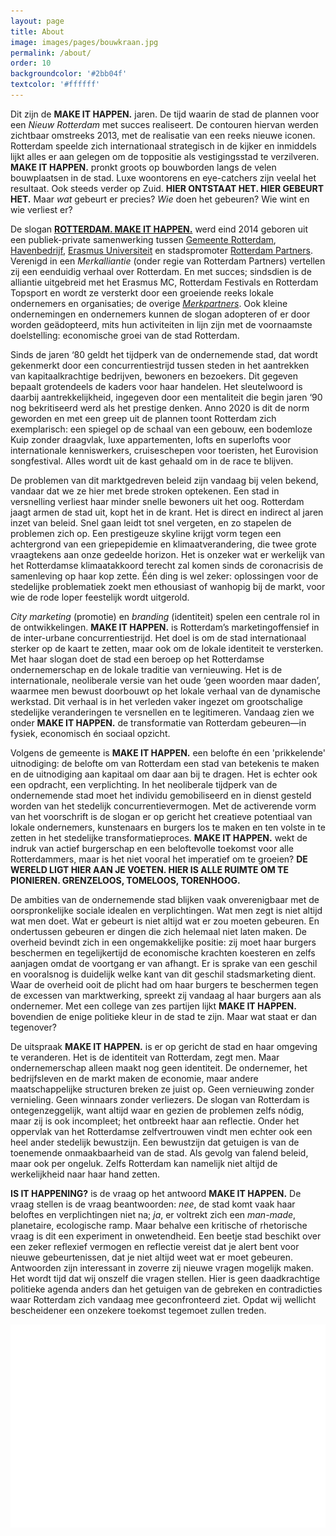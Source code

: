 ```yaml
---
layout: page
title: About
image: images/pages/bouwkraan.jpg
permalink: /about/
order: 10
backgroundcolor: '#2bb04f'
textcolor: '#ffffff'
---
```


Dit zijn de **MAKE IT HAPPEN.** jaren. De tijd waarin de stad de plannen voor een _Nieuw Rotterdam_ met succes realiseert. De contouren hiervan werden zichtbaar omstreeks 2013, met de realisatie van een reeks nieuwe iconen. Rotterdam speelde zich internationaal strategisch in de kijker en inmiddels lijkt alles er aan gelegen om de toppositie als vestigingsstad te verzilveren. **MAKE IT HAPPEN.** pronkt groots op bouwborden langs de velen bouwplaatsen in de stad. Luxe woontorens en eye-catchers zijn veelal het resultaat. Ook steeds verder op Zuid. **HIER ONTSTAAT HET. HIER GEBEURT HET.** Maar _wat_ gebeurt er precies? _Wie_ doen het gebeuren? Wie wint en wie verliest er?

De slogan [**ROTTERDAM. MAKE IT HAPPEN.**](https://rotterdammakeithappen.nl/) werd eind 2014 geboren uit een publiek-private samenwerking tussen [Gemeente Rotterdam](https://www.rotterdam.nl/bestuur-organisatie/make-it-happen/), [Havenbedrijf](https://www.portofrotterdam.com/en/files/port-of-rotterdam-make-it-happen), [Erasmus Universiteit](https://www.eur.nl/over-de-eur/huisstijl/make-it-happen) en stadspromoter [Rotterdam Partners](https://rotterdammakeithappen.nl/merkpartners/rotterdam-partners/). Verenigd in een _Merkalliantie_ (onder regie van Rotterdam Partners) vertellen zij een eenduidig verhaal over Rotterdam. En met succes; sindsdien is de alliantie uitgebreid met het Erasmus MC, Rotterdam Festivals en Rotterdam Topsport en wordt ze versterkt door een groeiende reeks lokale ondernemers en organisaties; de overige [_Merkpartners_](https://rotterdammakeithappen.nl/merkpartners/). Ook kleine ondernemingen en ondernemers kunnen de slogan adopteren of er door worden geädopteerd, mits hun activiteiten in lijn zijn met de voornaamste doelstelling: economische groei van de stad Rotterdam.

Sinds de jaren ‘80 geldt het tijdperk van de ondernemende stad, dat wordt gekenmerkt door een concurrentiestrijd tussen steden in het aantrekken van kapitaalkrachtige bedrijven, bewoners en bezoekers. Dit gegeven bepaalt grotendeels de kaders voor haar handelen. Het sleutelwoord is daarbij aantrekkelijkheid, ingegeven door een mentaliteit die begin jaren ‘90 nog bekritiseerd werd als het prestige denken. Anno 2020 is dit de norm geworden en met een greep uit de plannen toont Rotterdam zich exemplarisch: een spiegel op de schaal van een gebouw, een bodemloze Kuip zonder draagvlak, luxe appartementen, lofts en superlofts voor internationale kenniswerkers, cruiseschepen voor toeristen, het Eurovision songfestival. Alles wordt uit de kast gehaald om in de race te blijven.

De problemen van dit marktgedreven beleid zijn vandaag bij velen bekend, vandaar dat we ze hier met brede stroken optekenen. Een stad in versnelling verliest haar minder snelle bewoners uit het oog. Rotterdam jaagt armen de stad uit, kopt het in de krant. Het is direct en indirect al jaren inzet van beleid. Snel gaan leidt tot snel vergeten, en zo stapelen de problemen zich op. Een prestigeuze skyline krijgt vorm tegen een achtergrond van een griepepidemie en klimaatverandering, die twee grote vraagtekens aan onze gedeelde horizon. Het is onzeker wat er werkelijk van het Rotterdamse klimaatakkoord terecht zal komen sinds de coronacrisis de samenleving op haar kop zette. Één ding is wel zeker: oplossingen voor de stedelijke problematiek zoekt men ethousiast of wanhopig bij de markt, voor wie de rode loper feestelijk wordt uitgerold.

_City marketing_ (promotie) en _branding_ (identiteit) spelen een centrale rol in de ontwikkelingen. **MAKE IT HAPPEN.** is Rotterdam’s marketingoffensief in de inter-urbane concurrentiestrijd. Het doel is om de stad internationaal sterker op de kaart te zetten, maar ook om de lokale identiteit te versterken. Met haar slogan doet de stad een beroep op het Rotterdamse ondernemerschap en de lokale traditie van vernieuwing. Het is de internationale, neoliberale versie van het oude ‘geen woorden maar daden’, waarmee men bewust doorbouwt op het lokale verhaal van de dynamische werkstad. Dit verhaal is in het verleden vaker ingezet om grootschalige stedelijke veranderingen te versnellen en te legitimeren. Vandaag zien we onder **MAKE IT HAPPEN.** de transformatie van Rotterdam gebeuren—in fysiek, economisch én sociaal opzicht.

Volgens de gemeente is **MAKE IT HAPPEN.** een belofte én een 'prikkelende' uitnodiging: de belofte om van Rotterdam een stad van betekenis te maken en de uitnodiging aan kapitaal om daar aan bij te dragen. Het is echter ook een opdracht, een verplichting. In het neoliberale tijdperk van de ondernemende stad moet het individu gemobiliseerd en in dienst gesteld worden van het stedelijk concurrentievermogen. Met de activerende vorm van het voorschrift is de slogan er op gericht het creatieve potentiaal van lokale ondernemers, kunstenaars en burgers los te maken en ten volste in te zetten in het stedelijke transformatieproces. **MAKE IT HAPPEN.** wekt de indruk van actief burgerschap en een beloftevolle toekomst voor alle Rotterdammers, maar is het niet vooral het imperatief om te groeien? **DE WERELD LIGT HIER AAN JE VOETEN. HIER IS ALLE RUIMTE OM TE PIONIEREN. GRENZELOOS, TOMELOOS, TORENHOOG.**

De ambities van de ondernemende stad blijken vaak onverenigbaar met de oorspronkelijke sociale idealen en verplichtingen. Wat men zegt is niet altijd wat men doet. Wat er gebeurt is niet altijd wat er zou moeten gebeuren. En ondertussen gebeuren er dingen die zich helemaal niet laten maken. De overheid bevindt zich in een ongemakkelijke positie: zij moet haar burgers beschermen en tegelijkertijd de economische krachten koesteren en zelfs aanjagen omdat de voortgang er van afhangt. Er is sprake van een geschil en vooralsnog is duidelijk welke kant van dit geschil stadsmarketing dient. Waar de overheid ooit de plicht had om haar burgers te beschermen tegen de excessen van marktwerking, spreekt zij vandaag al haar burgers aan als ondernemer. Met een college van zes partijen lijkt **MAKE IT HAPPEN.** bovendien de enige politieke kleur in de stad te zijn. Maar wat staat er dan tegenover?

De uitspraak **MAKE IT HAPPEN.** is er op gericht de stad en haar omgeving te veranderen. Het is de identiteit van Rotterdam, zegt men. Maar ondernemerschap alleen maakt nog geen identiteit. De ondernemer, het bedrijfsleven en de markt maken de economie, maar andere maatschappelijke structuren breken ze juist op. Geen vernieuwing zonder vernieling. Geen winnaars zonder verliezers. De slogan van Rotterdam is ontegenzeggelijk, want altijd waar en gezien de problemen zelfs nódig, maar zij is ook incompleet; het ontbreekt haar aan reflectie. Onder het oppervlak van het Rotterdamse zelfvertrouwen vindt men echter ook een heel ander stedelijk bewustzijn. Een bewustzijn dat getuigen is van de toenemende onmaakbaarheid van de stad. Als gevolg van falend beleid, maar ook per ongeluk. Zelfs Rotterdam kan namelijk niet altijd de werkelijkheid naar haar hand zetten.

**IS IT HAPPENING?** is de vraag op het antwoord **MAKE IT HAPPEN.** De vraag stellen is de vraag beantwoorden: _nee_, de stad komt vaak haar beloftes en verplichtingen niet na; _ja_, er voltrekt zich een _man-made_, planetaire, ecologische ramp. Maar behalve een kritische of rhetorische vraag is dit een experiment in onwetendheid. Een beetje stad beschikt over een zeker reflexief vermogen en reflectie vereist dat je alert bent voor nieuwe gebeurtenissen, dat je niet altijd weet wat er moet gebeuren. Antwoorden zijn interessant in zoverre zij nieuwe vragen mogelijk maken. Het wordt tijd dat wij onszelf die vragen stellen. Hier is geen daadkrachtige politieke agenda anders dan het getuigen van de gebreken en contradicties waar Rotterdam zich vandaag mee geconfronteerd ziet. Opdat wij wellicht bescheidener een onzekere toekomst tegemoet zullen treden.

![IS IT HAPPENING?](assets/misc/schrikhek-wit3.png)